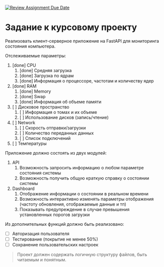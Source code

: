 [![Review Assignment Due Date](https://classroom.github.com/assets/deadline-readme-button-24ddc0f5d75046c5622901739e7c5dd533143b0c8e959d652212380cedb1ea36.svg)](https://classroom.github.com/a/CDl7acob)
# Задание к курсовому проекту

Реализовать клиент-серверное приложение на FastAPI для мониторинга состояния компьютера.

Отслеживаемые параметры:

1. [done] CPU
   1. [done] Средняя загрузка
   2. [done] Загрузка по ядрам
   3. [done] Информация о процессоре, частотам и количеству ядер
2. [done] RAM
   1. [done] Memory
   2. [done] Swap
   3. [done] Информация об объеме памяти
3. [ ] Дисковое пространство
   1. [ ] Информация о томах и их объеме
   2. [ ] Использование дисков (запись/чтение)
4. [ ] Network
   1. [ ] Скорость отправки/загрузки
   2. [ ] Количество переданных данных
   3. [ ] Список подключений
5. [ ] Температуры

Приложение должно состоять из двух модулей:

1. API
   1. Возможность запросить информацию о любом параметре состояния системы
   2. Возможность получить общую краткую справку о состоянии системы
2. Dashboard
   1. Отображение информации о состоянии в реальном времени
   2. Возможность интерактивно изменять параметры отображения (частоту обновления, отображаемые данные и тп)
   3. Показывать предупреждение в случае превышения установленных порогов загрузки

Из дополнительных функций должно быть реализовано:

- [ ] Авторизация пользователя
- [ ] Тестирование (покрытие не менее 50%)
- [ ] Сохранение пользовательских настроек

> Проект должен содержать логичную структуру файлов, быть читаемым и понятным.
